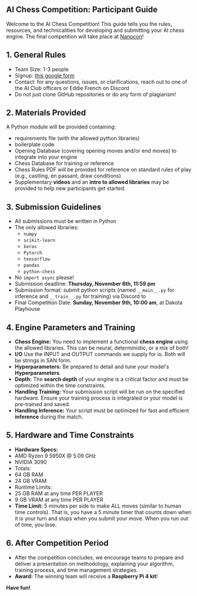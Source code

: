 ## AI Chess Competition: Participant Guide

Welcome to the AI Chess Competition! This guide tells you the rules, resources, and technicalities for developing and submitting your AI chess engine. The final competition will take place at [Nanocon](https://sites.google.com/view/dsunanocon/events/sunday?authuser=0)!

## 1. General Rules
* Team Size: 1-3 people
* Signup: [this google form]()
* Contact: for any questions, issues, or clarifications, reach out to one of the AI Club officers or Eddie French on Discord
* Do not just clone GitHub repositories or do any form of plagiarism!

## 2. Materials Provided
A Python module will be provided containing:
* requirements file (with the allowed python libraries)
* boilerplate code
* Opening Database (covering opening moves and/or end moves) to integrate into your engine
* Chess Database for training or reference
* Chess Rules PDF will be provided for reference on standard rules of play (e.g., castling, en passant, draw conditions)
* Supplementary **videos** and an **intro to allowed libraries** may be provided to help new participants get started.

## 3. Submission Guidelines
* All submissions must be written in Python
* The only allowed libraries:
    * `numpy`
    * `scikit-learn`
    * `keras`
    * `Pytorch`
    * `tensorflow`
    * `pandas`
    * `python-chess`
* No `import async` please!
* Submission deadline: **Thursday, November 6th, 11:59 pm**
* Submission format: submit python scripts (named `__main__.py` for inference and `__train__.py` for training) via Discord to 
* Final Competition Date: **Sunday, November 9th, 10:00 am**, at Dakota Playhouse

## 4. Engine Parameters and Training
* **Chess Engine:** You need to implement a functional **chess engine** using the allowed libraries. This can be neural, deterministic, or a mix of both!
* **I/O** Use the INPUT and OUTPUT commands we supply for io. Both will be strings in SAN form.
* **Hyperparameters:** Be prepared to detail and tune your model's **Hyperparameters**.
* **Depth:** The **search depth** of your engine is a critical factor and must be optimized within the time constraints.
* **Handling Training:** Your submission script will be run on the specified hardware. Ensure your training process is integrated or your model is pre-trained and saved.
* **Handling Inference:** Your script must be optimized for fast and efficient **inference** during the match.

## 5. Hardware and Time Constraints
* **Hardware Specs:**
* AMD Ryzen 9 5950X @ 5.09 GHz
* NVIDIA 3090
* Totals:
* 64 GB RAM
* 24 GB VRAM
* Runtime Limits:
* 25 GB RAM at any time PER PLAYER
* 9 GB VRAM at any time PER PLAYER
* **Time Limit:** 5 minutes per side to make ALL moves (similar to human time controls). That is, you have a 5 minute timer that counts down when it is your turn and stops when you submit your move. When you run out of time, you lose.

## 6. After Competition Period
* After the competition concludes, we encourage teams to prepare and deliver a presentation on methodology, explaining your algorithm, training process, and time management strategies.
* **Award:** The winning team will receive a **Raspberry Pi 4 kit**!

**Have fun!**
